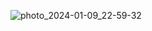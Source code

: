 ![photo_2024-01-09_22-59-32](https://github.com/Meresnes/it_projects_PetrovRoman/assets/25853586/aea2a143-de0a-4f87-b857-547f45098437)

